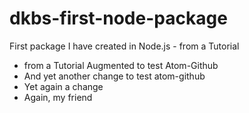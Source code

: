 # dkbs-first-node-package
First package I have created in Node.js - from a Tutorial
- from a Tutorial Augmented to test Atom-Github
- And yet another change to test atom-github
- Yet again a change
- Again, my friend

